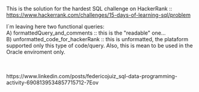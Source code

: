 This is the solution for the hardest SQL challenge on HackerRank ::  <br>  https://www.hackerrank.com/challenges/15-days-of-learning-sql/problem

I´m leaving here two functional queries:
<br>
  A) formattedQuery_and_comments :: this is the "readable" one...
<br>
  B) unformatted_code_for_hackerRank :: this is unformatted, the plataform supported only this type of code/query. Also, this is mean to be used in the Oracle enviroment only. 

<br>
<br>
https://www.linkedin.com/posts/federicojuiz_sql-data-programming-activity-6908139534857715712-7Eov
